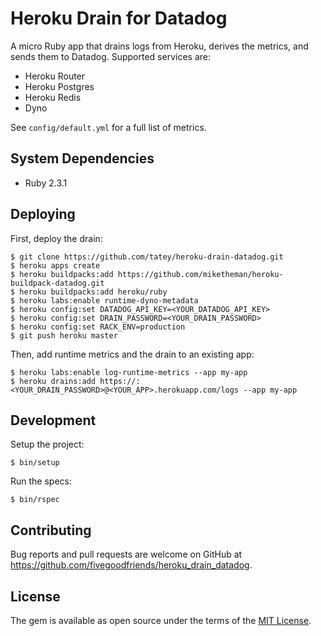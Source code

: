 # Heroku Drain for Datadog

A micro Ruby app that drains logs from Heroku, derives the metrics, and
sends them to Datadog. Supported services are:

* Heroku Router
* Heroku Postgres
* Heroku Redis
* Dyno

See `config/default.yml` for a full list of metrics.

## System Dependencies

* Ruby 2.3.1

## Deploying

First, deploy the drain:

    $ git clone https://github.com/tatey/heroku-drain-datadog.git
    $ heroku apps create
    $ heroku buildpacks:add https://github.com/miketheman/heroku-buildpack-datadog.git
    $ heroku buildpacks:add heroku/ruby
    $ heroku labs:enable runtime-dyno-metadata
    $ heroku config:set DATADOG_API_KEY=<YOUR_DATADOG_API_KEY>
    $ heroku config:set DRAIN_PASSWORD=<YOUR_DRAIN_PASSWORD>
    $ heroku config:set RACK_ENV=production
    $ git push heroku master

Then, add runtime metrics and the drain to an existing app:

    $ heroku labs:enable log-runtime-metrics --app my-app
    $ heroku drains:add https://:<YOUR_DRAIN_PASSWORD>@<YOUR_APP>.herokuapp.com/logs --app my-app

## Development

Setup the project:

    $ bin/setup

Run the specs:

    $ bin/rspec

## Contributing

Bug reports and pull requests are welcome on GitHub at
https://github.com/fivegoodfriends/heroku_drain_datadog.

## License

The gem is available as open source under the terms of the
[MIT License](http://opensource.org/licenses/MIT).
